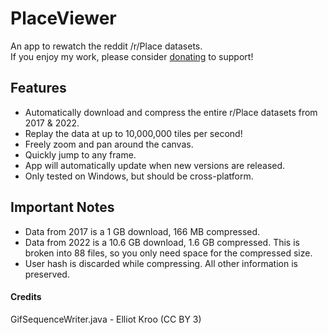 # PlaceViewer
An app to rewatch the reddit /r/Place datasets.<br>
If you enjoy my work, please consider [donating](https://www.paypal.com/paypalme/zmilla93) to support!

## Features
- Automatically download and compress the entire r/Place datasets from 2017 & 2022.
- Replay the data at up to 10,000,000 tiles per second!
- Freely zoom and pan around the canvas.
- Quickly jump to any frame.
- App will automatically update when new versions are released.
- Only tested on Windows, but should be cross-platform.

## Important Notes
- Data from 2017 is a 1 GB download, 166 MB compressed.
- Data from 2022 is a 10.6 GB download, 1.6 GB compressed. This is broken into 88 files, so you only need space for the compressed size.
- User hash is discarded while compressing. All other information is preserved.

#### Credits
GifSequenceWriter.java - Elliot Kroo (CC BY 3)